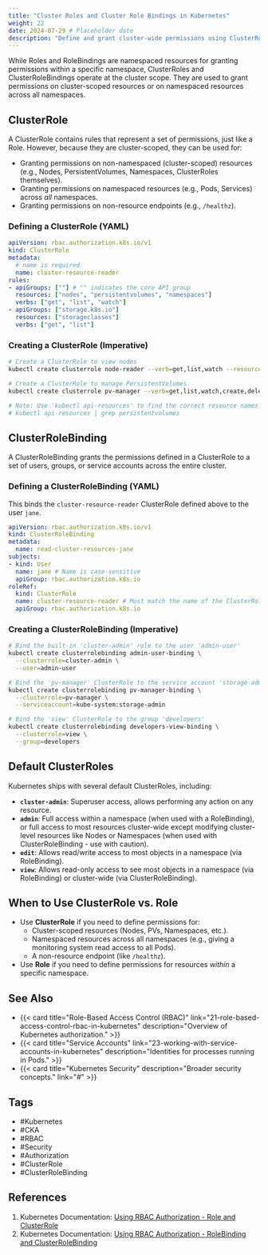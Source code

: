 ```yaml
---
title: "Cluster Roles and Cluster Role Bindings in Kubernetes"
weight: 22
date: 2024-07-29 # Placeholder date
description: "Define and grant cluster-wide permissions using ClusterRoles and ClusterRoleBindings for managing non-namespaced resources."
---
```


While Roles and RoleBindings are namespaced resources for granting permissions within a specific namespace, ClusterRoles and ClusterRoleBindings operate at the cluster scope. They are used to grant permissions on cluster-scoped resources or on namespaced resources across all namespaces.

## ClusterRole

A ClusterRole contains rules that represent a set of permissions, just like a Role. However, because they are cluster-scoped, they can be used for:

- Granting permissions on non-namespaced (cluster-scoped) resources (e.g., Nodes, PersistentVolumes, Namespaces, ClusterRoles themselves).
- Granting permissions on namespaced resources (e.g., Pods, Services) across *all* namespaces.
- Granting permissions on non-resource endpoints (e.g., `/healthz`).

### Defining a ClusterRole (YAML)

```yaml
apiVersion: rbac.authorization.k8s.io/v1
kind: ClusterRole
metadata:
  # name is required
  name: cluster-resource-reader
rules:
- apiGroups: [""] # "" indicates the core API group
  resources: ["nodes", "persistentvolumes", "namespaces"]
  verbs: ["get", "list", "watch"]
- apiGroups: ["storage.k8s.io"]
  resources: ["storageclasses"]
  verbs: ["get", "list"]
```

### Creating a ClusterRole (Imperative)

```bash
# Create a ClusterRole to view nodes
kubectl create clusterrole node-reader --verb=get,list,watch --resource=nodes

# Create a ClusterRole to manage PersistentVolumes
kubectl create clusterrole pv-manager --verb=get,list,watch,create,delete --resource=persistentvolumes

# Note: Use 'kubectl api-resources' to find the correct resource names and apiGroups
# kubectl api-resources | grep persistentvolumes
```

## ClusterRoleBinding

A ClusterRoleBinding grants the permissions defined in a ClusterRole to a set of users, groups, or service accounts across the entire cluster.

### Defining a ClusterRoleBinding (YAML)

This binds the `cluster-resource-reader` ClusterRole defined above to the user `jane`.

```yaml
apiVersion: rbac.authorization.k8s.io/v1
kind: ClusterRoleBinding
metadata:
  name: read-cluster-resources-jane
subjects:
- kind: User
  name: jane # Name is case-sensitive
  apiGroup: rbac.authorization.k8s.io
roleRef:
  kind: ClusterRole
  name: cluster-resource-reader # Must match the name of the ClusterRole
  apiGroup: rbac.authorization.k8s.io
```

### Creating a ClusterRoleBinding (Imperative)

```bash
# Bind the built-in 'cluster-admin' role to the user 'admin-user'
kubectl create clusterrolebinding admin-user-binding \
  --clusterrole=cluster-admin \
  --user=admin-user

# Bind the 'pv-manager' ClusterRole to the service account 'storage-admin' in the 'kube-system' namespace
kubectl create clusterrolebinding pv-manager-binding \
  --clusterrole=pv-manager \
  --serviceaccount=kube-system:storage-admin

# Bind the 'view' ClusterRole to the group 'developers'
kubectl create clusterrolebinding developers-view-binding \
  --clusterrole=view \
  --group=developers
```

## Default ClusterRoles

Kubernetes ships with several default ClusterRoles, including:

- **`cluster-admin`**: Superuser access, allows performing any action on any resource.
- **`admin`**: Full access within a namespace (when used with a RoleBinding), or full access to most resources cluster-wide except modifying cluster-level resources like Nodes or Namespaces (when used with ClusterRoleBinding - use with caution).
- **`edit`**: Allows read/write access to most objects in a namespace (via RoleBinding).
- **`view`**: Allows read-only access to see most objects in a namespace (via RoleBinding) or cluster-wide (via ClusterRoleBinding).

## When to Use ClusterRole vs. Role

- Use **ClusterRole** if you need to define permissions for:
    - Cluster-scoped resources (Nodes, PVs, Namespaces, etc.).
    - Namespaced resources across all namespaces (e.g., giving a monitoring system read access to all Pods).
    - A non-resource endpoint (like `/healthz`).
- Use **Role** if you need to define permissions for resources *within* a specific namespace.

## See Also

- {{< card title="Role-Based Access Control (RBAC)" link="21-role-based-access-control-rbac-in-kubernetes" description="Overview of Kubernetes authorization." >}}
- {{< card title="Service Accounts" link="23-working-with-service-accounts-in-kubernetes" description="Identities for processes running in Pods." >}}
- {{< card title="Kubernetes Security" description="Broader security concepts." link="#" >}} <!-- Add link -->

## Tags

- #Kubernetes
- #CKA
- #RBAC
- #Security
- #Authorization
- #ClusterRole
- #ClusterRoleBinding

## References

1.  Kubernetes Documentation: [Using RBAC Authorization - Role and ClusterRole](https://kubernetes.io/docs/reference/access-authn-authz/rbac/#role-and-clusterrole)
2.  Kubernetes Documentation: [Using RBAC Authorization - RoleBinding and ClusterRoleBinding](https://kubernetes.io/docs/reference/access-authn-authz/rbac/#rolebinding-and-clusterrolebinding) 
